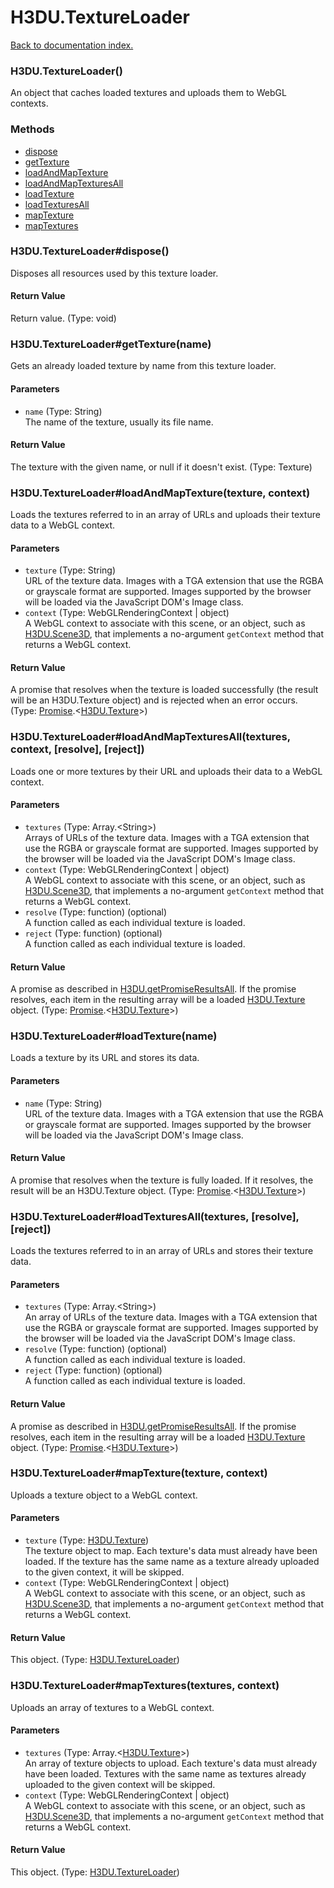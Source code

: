 # H3DU.TextureLoader

[Back to documentation index.](index.md)

### H3DU.TextureLoader() <a id='H3DU_TextureLoader'></a>

An object that caches loaded textures and uploads them
to WebGL contexts.

### Methods

* [dispose](#H3DU_TextureLoader_H3DU_TextureLoader_dispose)
* [getTexture](#H3DU_TextureLoader_H3DU_TextureLoader_getTexture)
* [loadAndMapTexture](#H3DU_TextureLoader_H3DU_TextureLoader_loadAndMapTexture)
* [loadAndMapTexturesAll](#H3DU_TextureLoader_H3DU_TextureLoader_loadAndMapTexturesAll)
* [loadTexture](#H3DU_TextureLoader_H3DU_TextureLoader_loadTexture)
* [loadTexturesAll](#H3DU_TextureLoader_H3DU_TextureLoader_loadTexturesAll)
* [mapTexture](#H3DU_TextureLoader_H3DU_TextureLoader_mapTexture)
* [mapTextures](#H3DU_TextureLoader_H3DU_TextureLoader_mapTextures)

### H3DU.TextureLoader#dispose() <a id='H3DU_TextureLoader_H3DU_TextureLoader_dispose'></a>

Disposes all resources used by this texture loader.

#### Return Value

Return value. (Type: void)

### H3DU.TextureLoader#getTexture(name) <a id='H3DU_TextureLoader_H3DU_TextureLoader_getTexture'></a>

Gets an already loaded texture by name from this texture loader.

#### Parameters

* `name` (Type: String)<br>
    The name of the texture, usually its file name.

#### Return Value

The texture with the given name, or null
if it doesn't exist. (Type: Texture)

### H3DU.TextureLoader#loadAndMapTexture(texture, context) <a id='H3DU_TextureLoader_H3DU_TextureLoader_loadAndMapTexture'></a>

Loads the textures referred to in an array of URLs and
uploads their texture data to a WebGL context.

#### Parameters

* `texture` (Type: String)<br>
    URL of the texture data. Images with a TGA extension that use the RGBA or grayscale format are supported. Images supported by the browser will be loaded via the JavaScript DOM's Image class.
* `context` (Type: WebGLRenderingContext | object)<br>
    A WebGL context to associate with this scene, or an object, such as <a href="H3DU_Scene3D.md">H3DU.Scene3D</a>, that implements a no-argument <code>getContext</code> method that returns a WebGL context.

#### Return Value

A promise that resolves when
the texture is loaded successfully (the result will be an H3DU.Texture object)
and is rejected when an error occurs. (Type: <a href="Promise.md">Promise</a>.&lt;<a href="H3DU_Texture.md">H3DU.Texture</a>>)

### H3DU.TextureLoader#loadAndMapTexturesAll(textures, context, [resolve], [reject]) <a id='H3DU_TextureLoader_H3DU_TextureLoader_loadAndMapTexturesAll'></a>

Loads one or more textures by their URL and uploads their data to a WebGL context.

#### Parameters

* `textures` (Type: Array.&lt;String>)<br>
    Arrays of URLs of the texture data. Images with a TGA extension that use the RGBA or grayscale format are supported. Images supported by the browser will be loaded via the JavaScript DOM's Image class.
* `context` (Type: WebGLRenderingContext | object)<br>
    A WebGL context to associate with this scene, or an object, such as <a href="H3DU_Scene3D.md">H3DU.Scene3D</a>, that implements a no-argument <code>getContext</code> method that returns a WebGL context.
* `resolve` (Type: function) (optional)<br>
    A function called as each individual texture is loaded.
* `reject` (Type: function) (optional)<br>
    A function called as each individual texture is loaded.

#### Return Value

A promise as described in
<a href="H3DU.md#H3DU_getPromiseResultsAll">H3DU.getPromiseResultsAll</a>. If the promise
resolves, each item in the resulting array will be a loaded
<a href="H3DU_Texture.md">H3DU.Texture</a> object. (Type: <a href="Promise.md">Promise</a>.&lt;<a href="H3DU_Texture.md">H3DU.Texture</a>>)

### H3DU.TextureLoader#loadTexture(name) <a id='H3DU_TextureLoader_H3DU_TextureLoader_loadTexture'></a>

Loads a texture by its URL and stores its data.

#### Parameters

* `name` (Type: String)<br>
    URL of the texture data. Images with a TGA extension that use the RGBA or grayscale format are supported. Images supported by the browser will be loaded via the JavaScript DOM's Image class.

#### Return Value

A promise that resolves when the texture
is fully loaded. If it resolves, the result will be an H3DU.Texture object. (Type: <a href="Promise.md">Promise</a>.&lt;<a href="H3DU_Texture.md">H3DU.Texture</a>>)

### H3DU.TextureLoader#loadTexturesAll(textures, [resolve], [reject]) <a id='H3DU_TextureLoader_H3DU_TextureLoader_loadTexturesAll'></a>

Loads the textures referred to in an array of URLs and
stores their texture data.

#### Parameters

* `textures` (Type: Array.&lt;String>)<br>
    An array of URLs of the texture data. Images with a TGA extension that use the RGBA or grayscale format are supported. Images supported by the browser will be loaded via the JavaScript DOM's Image class.
* `resolve` (Type: function) (optional)<br>
    A function called as each individual texture is loaded.
* `reject` (Type: function) (optional)<br>
    A function called as each individual texture is loaded.

#### Return Value

A promise as described in
<a href="H3DU.md#H3DU_getPromiseResultsAll">H3DU.getPromiseResultsAll</a>. If the promise
resolves, each item in the resulting array will be a loaded
<a href="H3DU_Texture.md">H3DU.Texture</a> object. (Type: <a href="Promise.md">Promise</a>.&lt;<a href="H3DU_Texture.md">H3DU.Texture</a>>)

### H3DU.TextureLoader#mapTexture(texture, context) <a id='H3DU_TextureLoader_H3DU_TextureLoader_mapTexture'></a>

Uploads a texture object to a WebGL context.

#### Parameters

* `texture` (Type: <a href="H3DU_Texture.md">H3DU.Texture</a>)<br>
    The texture object to map. Each texture's data must already have been loaded. If the texture has the same name as a texture already uploaded to the given context, it will be skipped.
* `context` (Type: WebGLRenderingContext | object)<br>
    A WebGL context to associate with this scene, or an object, such as <a href="H3DU_Scene3D.md">H3DU.Scene3D</a>, that implements a no-argument <code>getContext</code> method that returns a WebGL context.

#### Return Value

This object. (Type: <a href="H3DU_TextureLoader.md">H3DU.TextureLoader</a>)

### H3DU.TextureLoader#mapTextures(textures, context) <a id='H3DU_TextureLoader_H3DU_TextureLoader_mapTextures'></a>

Uploads an array of textures to a WebGL context.

#### Parameters

* `textures` (Type: Array.&lt;<a href="H3DU_Texture.md">H3DU.Texture</a>>)<br>
    An array of texture objects to upload. Each texture's data must already have been loaded. Textures with the same name as textures already uploaded to the given context will be skipped.
* `context` (Type: WebGLRenderingContext | object)<br>
    A WebGL context to associate with this scene, or an object, such as <a href="H3DU_Scene3D.md">H3DU.Scene3D</a>, that implements a no-argument <code>getContext</code> method that returns a WebGL context.

#### Return Value

This object. (Type: <a href="H3DU_TextureLoader.md">H3DU.TextureLoader</a>)
